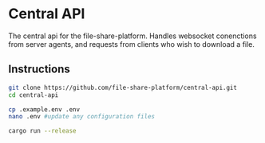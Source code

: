 # Central API

The central api for the file-share-platform. Handles websocket conenctions from server agents, and requests from clients who wish to download a file.

## Instructions

```bash
git clone https://github.com/file-share-platform/central-api.git
cd central-api

cp .example.env .env
nano .env #update any configuration files

cargo run --release
```
